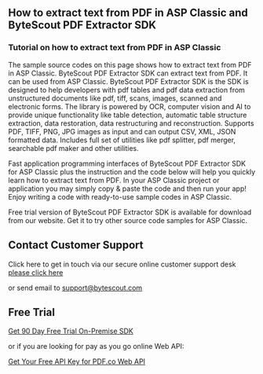 ## How to extract text from PDF in ASP Classic and ByteScout PDF Extractor SDK

### Tutorial on how to extract text from PDF in ASP Classic

The sample source codes on this page shows how to extract text from PDF in ASP Classic. ByteScout PDF Extractor SDK can extract text from PDF. It can be used from ASP Classic. ByteScout PDF Extractor SDK is the SDK is designed to help developers with pdf tables and pdf data extraction from unstructured documents like pdf, tiff, scans, images, scanned and electronic forms. The library is powered by OCR, computer vision and AI to provide unique functionality like table detection, automatic table structure extraction, data restoration, data restructuring and reconstruction. Supports PDF, TIFF, PNG, JPG images as input and can output CSV, XML, JSON formatted data. Includes full set of utilities like pdf splitter, pdf merger, searchable pdf maker and other utilities.

Fast application programming interfaces of ByteScout PDF Extractor SDK for ASP Classic plus the instruction and the code below will help you quickly learn how to extract text from PDF. In your ASP Classic project or application you may simply copy & paste the code and then run your app! Enjoy writing a code with ready-to-use sample codes in ASP Classic.

Free trial version of ByteScout PDF Extractor SDK is available for download from our website. Get it to try other source code samples for ASP Classic.

## Contact Customer Support

Click here to get in touch via our secure online customer support desk [please click here](https://bytescout.zendesk.com/hc/en-us/requests/new?subject=ByteScout%20PDF%20Extractor%20SDK%20Question)

or send email to [support@bytescout.com](mailto:support@bytescout.com?subject=ByteScout%20PDF%20Extractor%20SDK%20Question) 

## Free Trial

[Get 90 Day Free Trial On-Premise SDK](https://bytescout.com/download/web-installer?utm_source=github-readme)

or if you are looking for pay as you go online Web API:

[Get Your Free API Key for PDF.co Web API](https://pdf.co/documentation/api?utm_source=github-readme)